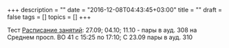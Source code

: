 +++
description = ""
date = "2016-12-08T04:43:45+03:00"
title = ""
draft = false
tags = []
topics = []
+++

Тест
[Расписание занятий](https://docs.google.com/spreadsheets/d/1SduNMlO-eTpaOlgW1c53qQdJLx18hNvpHQsrcOMplXM/edit?gid=422424548#gid=422424548):
 27.09; 04.10; 11.10 - пары в ауд. 308 на Среднем просп. ВО 41 с 15:25 по 17:10;
 С 23.09 пары в ауд. 310 
